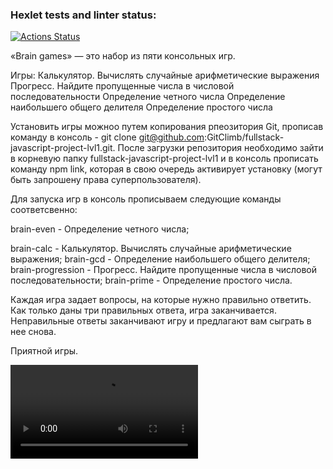 ### Hexlet tests and linter status:
[![Actions Status](https://github.com/GitClimb/fullstack-javascript-project-lvl1/workflows/hexlet-check/badge.svg)](https://github.com/GitClimb/fullstack-javascript-project-lvl1/actions)

«Brain games» — это набор из пяти консольных игр. 

Игры:
Калькулятор. Вычислять случайные арифметические выражения
Прогресс. Найдите пропущенные числа в числовой последовательности
Определение четного числа
Определение наибольшего общего делителя
Определение простого числа

Установить игры можноо путем копирования рпеозитория Git, прописав команду в консоль - git clone git@github.com:GitClimb/fullstack-javascript-project-lvl1.git.
После загрузки репозитория необходимо зайти в корневую папку fullstack-javascript-project-lvl1 и в консоль прописать команду npm link, которая в свою очередь активирует установку (могут быть запрошену права суперпользователя). 

Для запуска игр в консоль прописываем следующие команды соответсвенно:

brain-even - Определение четного числа;

brain-calc - Калькулятор. Вычислять случайные арифметические выражения;
brain-gcd - Определение наибольшего общего делителя;
brain-progression - Прогресс. Найдите пропущенные числа в числовой последовательности;
brain-prime - Определение простого числа.

Каждая игра задает вопросы, на которые нужно правильно ответить. Как только даны три правильных ответа, игра заканчивается. Неправильные ответы заканчивают игру и предлагают вам сыграть в нее снова.

Приятной игры. 

<video src=https://asciinema.org/a/e3oeo2b5CTBxT1oNPsuNzjKX5 controls>


asciinema brain-even - https://asciinema.org/a/e3oeo2b5CTBxT1oNPsuNzjKX5;
asciinema brain-calc - https://asciinema.org/a/PvpfKWtr5wcwy3gAlnRTopLCR;
asciinema brain-gcd - https://asciinema.org/a/twqbXknS1RvvhNAvC8ArLMkFb;
asciinema brain-progression - https://asciinema.org/a/Hc0tdshTzo4xXyK5BAgEKTXcS;
asciinema brain-prime - https://asciinema.org/a/SUmy5KvQkkU0wnyC7jzRndkzD;
